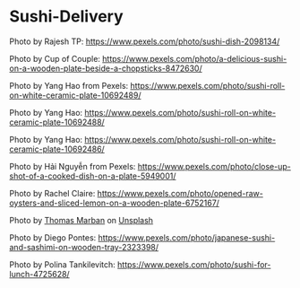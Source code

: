 # Sushi-Delivery

Photo by Rajesh TP: https://www.pexels.com/photo/sushi-dish-2098134/

Photo by Cup of Couple: https://www.pexels.com/photo/a-delicious-sushi-on-a-wooden-plate-beside-a-chopsticks-8472630/

Photo by Yang Hao from Pexels: https://www.pexels.com/photo/sushi-roll-on-white-ceramic-plate-10692489/

Photo by Yang Hao: https://www.pexels.com/photo/sushi-roll-on-white-ceramic-plate-10692488/

Photo by Yang Hao: https://www.pexels.com/photo/sushi-roll-on-white-ceramic-plate-10692486/

Photo by Hải Nguyễn from Pexels: https://www.pexels.com/photo/close-up-shot-of-a-cooked-dish-on-a-plate-5949001/

Photo by Rachel Claire: https://www.pexels.com/photo/opened-raw-oysters-and-sliced-lemon-on-a-wooden-plate-6752167/

Photo by <a href="https://unsplash.com/@thomas?utm_source=unsplash&utm_medium=referral&utm_content=creditCopyText">Thomas Marban</a> on <a href="https://unsplash.com/?utm_source=unsplash&utm_medium=referral&utm_content=creditCopyText">Unsplash</a>

Photo by Diego Pontes: https://www.pexels.com/photo/japanese-sushi-and-sashimi-on-wooden-tray-2323398/

Photo by Polina Tankilevitch: https://www.pexels.com/photo/sushi-for-lunch-4725628/
